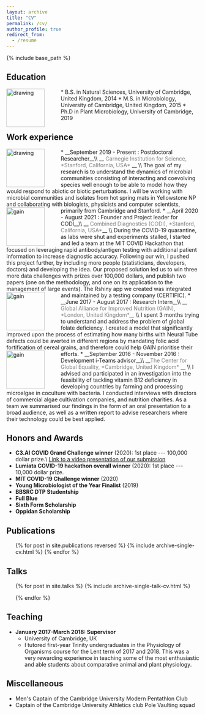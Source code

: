 ```yaml
---
layout: archive
title: "CV"
permalink: /cv/
author_profile: true
redirect_from:
  - /resume
---
```


{% include base_path %}

## Education

<img src="{{ site.baseurl }}/images/cambridge.png" alt="drawing" width="100" style="float: left; margin-right: 3em;"/>
* B.S. in Natural Sciences, University of Cambridge, United Kingdom, 2014
* M.S. in Microbiology, University of Cambridge, United Kingdom, 2015
* Ph.D in Plant Microbiology, University of Cambridge, 2019






## Work experience

<img src="{{ site.baseurl }}/images/carnegie.jpeg" alt="drawing" width="100" style="float: left; margin-right: 3em;"/>
* __September 2019 - Present : Postdoctoral Researcher__\\
__<span style="color: grey;">   Carnegie Institution for Science, *Stanford, California, USA* </span>__ \\
    The goal of my research is to understand the dynamics of microbial communities consisting of interacting and coevolving species well enough to be able to model how they would respond to abiotic or biotic perturbations. I will be working with microbial communities and isolates from hot spring mats in Yellowstone NP and collaborating with biologists, physicists and computer scientists, primarily from Cambridge and Stanford.


<img src="{{ site.baseurl }}/images/codi.png" alt="gain" width="100" style="float: left; margin-right: 3em;"/>
* __April 2020 -  August 2021  :  Founder and Project leader for CODI__\\
__<span style="color: grey;"> Combined Diagnostics (CODI), *Stanford, California, USA*</span>__ \\
During the COVID-19 quarantine, as labs were shut and experiments stalled, I started and led a team at the MIT COVID Hackathon that focused on leveraging rapid antibody/antigen testing with additional patient information to increase diagnostic accuracy. Following our win, I pushed this project further, by including more people (statisticians, developers, doctors) and developing the idea. Our proposed solution led us to win three more data challenges with prizes over 100,000 dollars, and publish two papers (one on the methodology, and one on its application to the management of large events). The Rshiny app we created was integrated and maintained by a testing company (CERTIFIC).

<img src="{{ site.baseurl }}/images/gain.png" alt="gain" width="100" style="float: left; margin-right: 3em;"/>
* __June 2017 -  August 2017  : Research Intern__\\
__<span style="color: grey;"> Global Alliance for Improved Nutrition (GAIN), *London, United Kingdom*</span>__ \\
I spent 3 months trying to understand and address the problem of global folate deficiency. I created a model that significantly improved upon the process of estimating how many births with Neural Tube defects could be averted in different regions by mandating folic acid fortification of cereal grains, and therefore could help GAIN prioritise their efforts.


<img src="{{ site.baseurl }}/images/global_eq.jpeg" alt="gain" width="100" style="float: left; margin-right: 3em;"/>
* __September 2016 -  November 2016  : Development i-Teams advisor__\\
__<span style="color: grey;">The Center for Global Equality, *Cambridge, United Kingdom* </span>__ \\
I advised and participated in an investigation into the feasibility of tackling vitamin B12 deficiency in developing countries by farming and processing microalgae in coculture with bacteria. I conducted interviews with directors of commercial algae cultivation companies, and nutrition charities. As a team we summarised our findings in the form of an oral presentation to a broad audience, as well as a written report to advise researchers where their technology could be best applied.


## Honors and Awards

* __C3.AI COVID Grand Challenge winner__ (2020): 1st place --- 100,000 dollar prize.\\
[Link to a video presentation of our submission](https://c3.ai/c3-ai-covid-19-grand-challenge/)
* __Lumiata COVID-19 hackathon overall winner__  (2020): 1st place --- 10,000 dollar prize.
* __MIT COVID-19 Challenge winner__ (2020)
* __Young Microbiologist of the Year Finalist__ (2019)
* __BBSRC DTP Studentship__
* __Full Blue__
* __Sixth Form Scholarship__
* __Oppidan Scholarship__



## Publications
<ol>
{% for post in site.publications reversed %}
 {% include archive-single-cv.html %}
{% endfor %}
</ol>



## Talks
<ul>
 {% for post in site.talks %}
    {% include archive-single-talk-cv.html %}

  {% endfor %}
</ul>



## Teaching


* __January 2017-March 2018: Supervisor__
  * University of Cambridge, UK
  * I tutored first-year Trinity undergraduates in the Physiology of Organisms course for the Lent term of 2017 and 2018. This was a very rewarding experience in teaching some of the most enthusiastic and able students about comparative animal and plant physiology.

## Miscellaneous

* Men's Captain of the Cambridge University Modern Pentathlon Club
* Captain of the Cambridge University Athletics club Pole Vaulting squad
